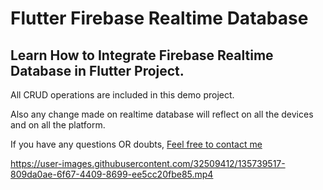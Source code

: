 # Flutter Firebase Realtime Database

## Learn How to Integrate Firebase Realtime Database in Flutter Project.

All CRUD operations are included in this demo project.

Also any change made on realtime database will reflect on all the devices and on all the platform.

If you have any questions OR doubts, [Feel free to contact me](https://www.dripcoding.com/flutter-firebase-realtime-database/)




https://user-images.githubusercontent.com/32509412/135739517-809da0ae-6f67-4409-8699-ee5cc20fbe85.mp4

